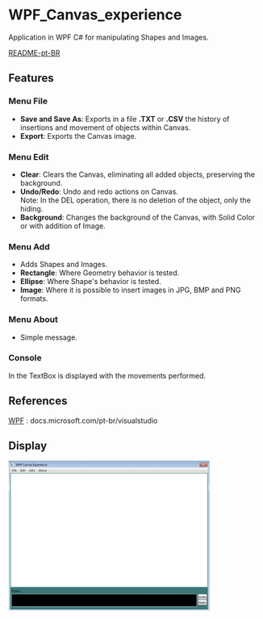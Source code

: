 # WPF_Canvas_experience

Application in WPF C# for manipulating Shapes and Images.

[README-pt-BR](https://github.com/jpenrici/WPF_Canvas_experience/blob/main/README-pt-BR.md)

## Features

### Menu File
- <b>Save and Save As</b>: Exports in a file <b>.TXT</b> or <b>.CSV</b> the history of insertions and movement of objects within Canvas.
- <b>Export</b>: Exports the Canvas image. </br>

### Menu Edit
- <b>Clear</b>: Clears the Canvas, eliminating all added objects, preserving the background.
- <b>Undo/Redo</b>: Undo and redo actions on Canvas. </br>
  Note: In the DEL operation, there is no deletion of the object, only the hiding.
- <b>Background</b>: Changes the background of the Canvas, with Solid Color or with addition of Image. </br>

### Menu Add
- Adds Shapes and Images.
- <b>Rectangle</b>: Where Geometry behavior is tested.
- <b>Ellipse</b>: Where Shape's behavior is tested.
- <b>Image</b>: Where it is possible to insert images in JPG, BMP and PNG formats.

### Menu About
- Simple message.

### Console
In the TextBox is displayed with the movements performed.


## References
[WPF](https://docs.microsoft.com/pt-br/visualstudio/designers/getting-started-with-wpf?view=vs-2019) : docs.microsoft.com/pt-br/visualstudio

## Display
![Display](https://github.com/jpenrici/WPF_Canvas_experience/blob/main/Display/Display.gif)
